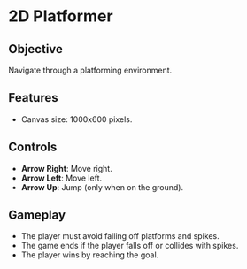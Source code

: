 # 2D Platformer

## Objective
Navigate through a platforming environment.

## Features
- Canvas size: 1000x600 pixels.

## Controls
- **Arrow Right**: Move right.
- **Arrow Left**: Move left.
- **Arrow Up**: Jump (only when on the ground).

## Gameplay
- The player must avoid falling off platforms and spikes.
- The game ends if the player falls off or collides with spikes.
- The player wins by reaching the goal.
